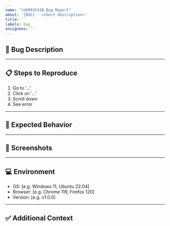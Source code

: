 ```yaml
---
name: "\U0001F41B Bug Report"
about: '[BUG] - <short description>'
title: ''
labels: bug
assignees: ''
---
```


## 🐞 Bug Description

<!-- A clear and concise description of what the bug is. -->

---

## 📋 Steps to Reproduce

1. Go to '...'
2. Click on '...'
3. Scroll down
4. See error

---

## 🎯 Expected Behavior

<!-- A clear and concise description of what you expected to happen. -->

---

## 📸 Screenshots

<!-- If applicable, add screenshots or screen recordings. -->

---

## 💻 Environment

- OS: [e.g. Windows 11, Ubuntu 22.04]
- Browser: [e.g. Chrome 119, Firefox 120]
- Version: [e.g. v1.0.0]

---

## ✅ Additional Context

<!-- Add any other context about the problem here. -->
